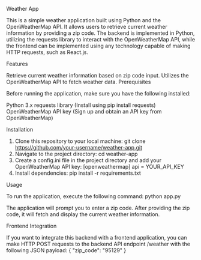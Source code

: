 Weather App

This is a simple weather application built using Python and the OpenWeatherMap API. It allows users to retrieve current weather information by providing a zip code. The backend is implemented in Python, utilizing the requests library to interact with the OpenWeatherMap API, while the frontend can be implemented using any technology capable of making HTTP requests, such as React.js.

Features

Retrieve current weather information based on zip code input.
Utilizes the OpenWeatherMap API to fetch weather data.
Prerequisites

Before running the application, make sure you have the following installed:

Python 3.x
requests library (Install using pip install requests)
OpenWeatherMap API key (Sign up and obtain an API key from OpenWeatherMap)

Installation
1. Clone this repository to your local machine:
   git clone https://github.com/your-username/weather-app.git
2. Navigate to the project directory:
   cd weather-app
3. Create a config.ini file in the project directory and add your OpenWeatherMap API key:
   [openweathermap]
   api = YOUR_API_KEY
4. Install dependencies:
   pip install -r requirements.txt

Usage

To run the application, execute the following command:
  python app.py

The application will prompt you to enter a zip code. After providing the zip code, it will fetch and display the current weather information.

Frontend Integration

If you want to integrate this backend with a frontend application, you can make HTTP POST requests to the backend API endpoint /weather with the following JSON payload:
  {
  "zip_code": "95129"
  }




